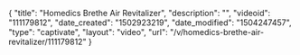 {
    "title": "Homedics Brethe Air Revitalizer",
    "description": "",
    "videoid": "111179812",
    "date_created": "1502923219",
    "date_modified": "1504247457",
    "type": "captivate",
    "layout": "video",
    "url": "\/v\/homedics-brethe-air-revitalizer\/111179812"
}
